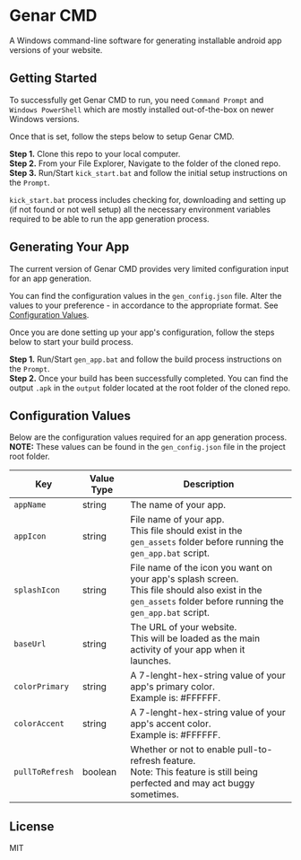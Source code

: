 # Genar CMD
A Windows command-line software for generating installable android app versions of your website.


## Getting Started
To successfully get Genar CMD to run, you need `Command Prompt` and `Windows PowerShell` which are mostly installed out-of-the-box on newer Windows versions.<br>

Once that is set, follow the steps below to setup Genar CMD.<br>

**Step 1.** Clone this repo to your local computer.<br>
**Step 2.** From your File Explorer, Navigate to the folder of the cloned repo.<br>
**Step 3.** Run/Start `kick_start.bat` and follow the initial setup instructions on the `Prompt`.<br>

`kick_start.bat` process includes checking for, downloading and setting up (if not found or not well setup) all the necessary environment variables required to be able to run the app generation process.


## Generating Your App
The current version of Genar CMD provides very limited configuration input for an app generation.<br>

You can find the configuration values in the `gen_config.json` file. Alter the values to your preference - in accordance to the appropriate format. See [Configuration Values](#configuration_values).<br>

Once you are done setting up your app's configuration, follow the steps below to start your build process.<br>

**Step 1.** Run/Start `gen_app.bat` and follow the build process instructions on the `Prompt`.<br>
**Step 2.** Once your build has been successfully completed. You can find the output `.apk` in the `output` folder located at the root folder of the cloned repo.<br>


## Configuration Values
Below are the configuration values required for an app generation process.<br>
**NOTE:** These values can be found in the `gen_config.json` file in the project root folder.<br>

| Key | Value Type | Description |
| --- | --- | --- |
| `appName` | string | The name of your app. |
| `appIcon` | string | File name of your app.<br> This file should exist in the `gen_assets` folder before running the `gen_app.bat` script. |
| `splashIcon` | string | File name of the icon you want on your app's splash screen.<br> This file should also exist in the `gen_assets` folder before running the `gen_app.bat` script. |
| `baseUrl` | string | The URL of your website.<br> This will be loaded as the main activity of your app when it launches. |
| `colorPrimary` | string | A 7-lenght-hex-string value of your app's primary color.<br> Example is: #FFFFFF. |
| `colorAccent` | string | A 7-lenght-hex-string value of your app's accent color.<br> Example is: #FFFFFF. |
| `pullToRefresh` | boolean | Whether or not to enable pull-to-refresh feature.<br> Note: This feature is still being perfected and may act buggy sometimes. |


## License
MIT
